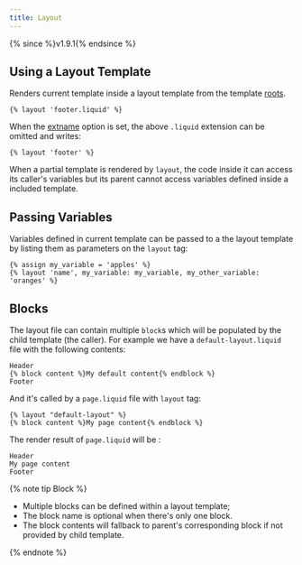 ```yaml
---
title: Layout
---
```


{% since %}v1.9.1{% endsince %}

## Using a Layout Template

Renders current template inside a layout template from the template [roots][root].

```liquid
{% layout 'footer.liquid' %}
```

When the [extname][extname] option is set, the above `.liquid` extension can be omitted and writes:

```liquid
{% layout 'footer' %}
```

When a partial template is rendered by `layout`, the code inside it can access its caller's variables but its parent cannot access variables defined inside a included template.

## Passing Variables

Variables defined in current template can be passed to a the layout template by listing them as parameters on the `layout` tag:

```liquid
{% assign my_variable = 'apples' %}
{% layout 'name', my_variable: my_variable, my_other_variable: 'oranges' %}
```

## Blocks

The layout file can contain multiple `block`s which will be populated by the child template (the caller). For example we have a `default-layout.liquid` file with the following contents:

```
Header
{% block content %}My default content{% endblock %}
Footer
```

And it's called by a `page.liquid` file with `layout` tag:

```
{% layout "default-layout" %}
{% block content %}My page content{% endblock %}
```

The render result of `page.liquid` will be :

```
Header
My page content
Footer
```

{% note tip Block %}
<ul>
    <li>Multiple blocks can be defined within a layout template;</li>
    <li>The block name is optional when there's only one block.</li>
    <li>The block contents will fallback to parent's corresponding block if not provided by child template.</li>
</ul>
{% endnote %}

[extname]: ../api/interfaces/liquid_options_.liquidoptions.html#Optional-extname
[root]: ../api/interfaces/liquid_options_.liquidoptions.html#Optional-root
